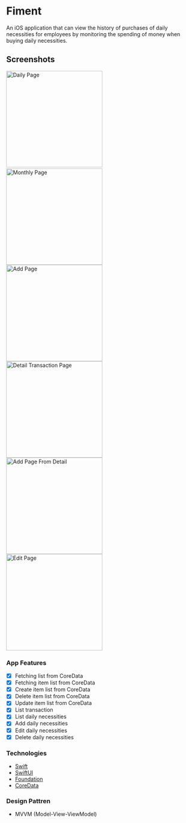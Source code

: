 # Fiment
 An iOS application that can view the history of purchases of daily necessities for employees by monitoring the spending of money when buying daily necessities.

## Screenshots
<img src="https://user-images.githubusercontent.com/75456232/206741190-3ab9d78d-b3e9-4928-8af2-b54a425bc106.png" width="256" title="Daily Page">&nbsp;
<img src="https://user-images.githubusercontent.com/75456232/206741659-a234c2a3-2ef2-43fd-9396-b343a2d68a42.png" width="256" title="Monthly Page">
<img src="https://user-images.githubusercontent.com/75456232/206741369-719a12a5-a7e3-4935-a1ac-732213a1eaff.png" width="256" title="Add Page">
<img src="https://user-images.githubusercontent.com/75456232/206741777-3175831f-7381-4a35-8177-8e2c5a01a08f.png" width="256" title="Detail Transaction Page">
<img src="https://user-images.githubusercontent.com/75456232/206742007-1969bb24-a28e-437c-91bc-03b39252c561.png" width="256" title="Add Page From Detail">
<img src="https://user-images.githubusercontent.com/75456232/206742229-d6e176f4-7167-40a9-9fb3-7ec441526c64.png" width="256" title="Edit Page">

### App Features
* [x] Fetching list from CoreData
* [x] Fetching item list from CoreData
* [x] Create item list from CoreData
* [x] Delete item list from CoreData
* [x] Update item list from CoreData
* [x] List transaction
* [x] List daily necessities
* [x] Add daily necessities
* [x] Edit daily necessities
* [x] Delete daily necessities

### Technologies
- [Swift](https://swift.org/documentation)
- [SwiftUI](https://developer.apple.com/xcode/swiftui/)
- [Foundation](https://developer.apple.com/documentation/foundation)
- [CoreData](https://developer.apple.com/documentation/coredata)

### Design Pattren
- MVVM (Model-View-ViewModel)
